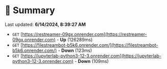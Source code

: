 # 📖 Summary
Last updated: **6/14/2024, 8:39:27 AM**

- `GET` [https://restreamer-09gx.onrender.com](https://restreamer-09gx.onrender.com) - **Up** (126289ms)
- `GET` [https://filestreambot-b5k6.onrender.com/](https://filestreambot-b5k6.onrender.com/) - **Down** (123ms)
- `GET` [https://jupyterlab-python3-12-3.onrender.com](https://jupyterlab-python3-12-3.onrender.com) - **Down** (109ms)
